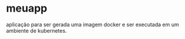# meuapp

aplicação para ser gerada uma imagem docker e ser executada em um ambiente de kubernetes.

